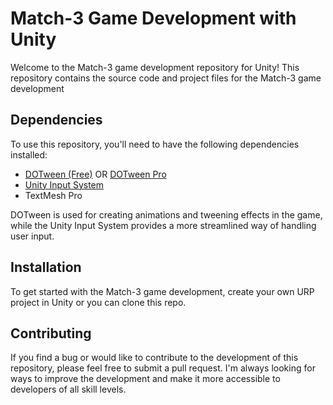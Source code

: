 # Match-3 Game Development with Unity

Welcome to the Match-3 game development repository for Unity! This repository contains the source code and project files for the Match-3 game development

## Dependencies

To use this repository, you'll need to have the following dependencies installed:

- [DOTween (Free)](https://assetstore.unity.com/packages/tools/animation/dotween-hotween-v2-27676) OR [DOTween Pro](https://assetstore.unity.com/packages/tools/visual-scripting/dotween-pro-32416?aid=1101lw3sv)
- [Unity Input System](https://www.youtube.com/watch?v=wjJa6oYNg4Y)
- TextMesh Pro

DOTween is used for creating animations and tweening effects in the game, while the Unity Input System provides a more streamlined way of handling user input.

## Installation

To get started with the Match-3 game development, create your own URP project in Unity or you can clone this repo.

## Contributing

If you find a bug or would like to contribute to the development of this repository, please feel free to submit a pull request. I'm always looking for ways to improve the development and make it more accessible to developers of all skill levels.
